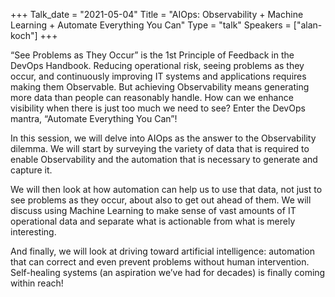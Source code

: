 +++
Talk_date = "2021-05-04"
Title = "AIOps: Observability + Machine Learning + Automate Everything You Can"
Type = "talk"
Speakers = ["alan-koch"]
+++

“See Problems as They Occur” is the 1st Principle of Feedback in the DevOps Handbook.
Reducing operational risk, seeing problems as they occur, and continuously improving IT systems and applications requires making them Observable. But achieving Observability means generating more data than people can reasonably handle. How can we enhance visibility when there is just too much we need to see? Enter the DevOps mantra, “Automate Everything You Can”!

In this session, we will delve into AIOps as the answer to the Observability dilemma. We will start by surveying the variety of data that is required to enable Observability and the automation that is necessary to generate and capture it.

We will then look at how automation can help us to use that data, not just to see problems as they occur, about also to get out ahead of them. We will discuss using Machine Learning to make sense of vast amounts of IT operational data and separate what is actionable from what is merely interesting. 

And finally, we will look at driving toward artificial intelligence: automation that can correct and even prevent problems without human intervention. Self-healing systems (an aspiration we’ve had for decades) is finally coming within reach!
